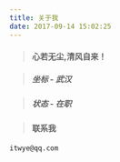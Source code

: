 ```yaml
---
title: 关于我
date: 2017-09-14 15:02:25
---
```


> #### 心若无尘,清风自来！

> ##### 坐标 - 武汉

> ##### 状态 - 在职

> #### 联系我

    itwye@qq.com

